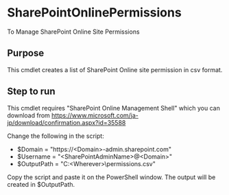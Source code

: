 # SharePointOnlinePermissions
To Manage SharePoint Online Site Permissions

## Purpose
This cmdlet creates a list of SharePoint Online site permission in csv format.

## Step to run
This cmdlet requires "SharePoint Online Management Shell" which you can download from 
https://www.microsoft.com/ja-jp/download/confirmation.aspx?id=35588

Change the following in the script:
+ $Domain = "https://\<Domain\>-admin.sharepoint.com"
+ $Username = "\<SharePointAdminName\>@\<Domain\>"
+ $OutputPath = "C:\<Wherever\>\permissions.csv"

Copy the script and paste it on the PowerShell window.
The output will be created in $OutputPath.
